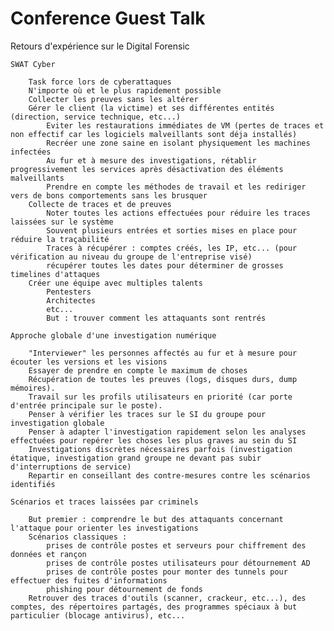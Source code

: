 # Conference Guest Talk

Retours d'expérience sur le Digital Forensic

	SWAT Cyber

		Task force lors de cyberattaques
		N'importe où et le plus rapidement possible
		Collecter les preuves sans les altérer
		Gérer le client (la victime) et ses différentes entités (direction, service technique, etc...)
			Eviter les restaurations immédiates de VM (pertes de traces et non effectif car les logiciels malveillants sont déja installés)
			Recréer une zone saine en isolant physiquement les machines infectées
			Au fur et à mesure des investigations, rétablir progressivement les services après désactivation des éléments malveillants
			Prendre en compte les méthodes de travail et les rediriger vers de bons comportements sans les brusquer
		Collecte de traces et de preuves
			Noter toutes les actions effectuées pour réduire les traces laissées sur le système
			Souvent plusieurs entrées et sorties mises en place pour réduire la traçabilité
			Traces à récupérer : comptes créés, les IP, etc... (pour vérification au niveau du groupe de l'entreprise visé)
			récupérer toutes les dates pour déterminer de grosses timelines d'attaques
		Créer une équipe avec multiples talents
			Pentesters
			Architectes
			etc...
			But : trouver comment les attaquants sont rentrés	

	Approche globale d'une investigation numérique

		"Interviewer" les personnes affectés au fur et à mesure pour écouter les versions et les visions
		Essayer de prendre en compte le maximum de choses
		Récupération de toutes les preuves (logs, disques durs, dump mémoires). 
		Travail sur les profils utilisateurs en priorité (car porte d'entrée principale sur le poste).
		Penser à vérifier les traces sur le SI du groupe pour investigation globale 
		Penser à adapter l'investigation rapidement selon les analyses effectuées pour repérer les choses les plus graves au sein du SI
		Investigations discrètes nécessaires parfois (investigation étatique, investigation grand groupe ne devant pas subir d'interruptions de service)
		Repartir en conseillant des contre-mesures contre les scénarios identifiés

	Scénarios et traces laissées par criminels

		But premier : comprendre le but des attaquants concernant l'attaque pour orienter les investigations 
		Scénarios classiques : 
			prises de contrôle postes et serveurs pour chiffrement des données et rançon
			prises de contrôle postes utilisateurs pour détournement AD
			prises de contrôle postes pour monter des tunnels pour effectuer des fuites d'informations
			phishing pour détournement de fonds
		Retrouver des traces d'outils (scanner, crackeur, etc...), des comptes, des répertoires partagés, des programmes spéciaux à but particulier (blocage antivirus), etc...
		
